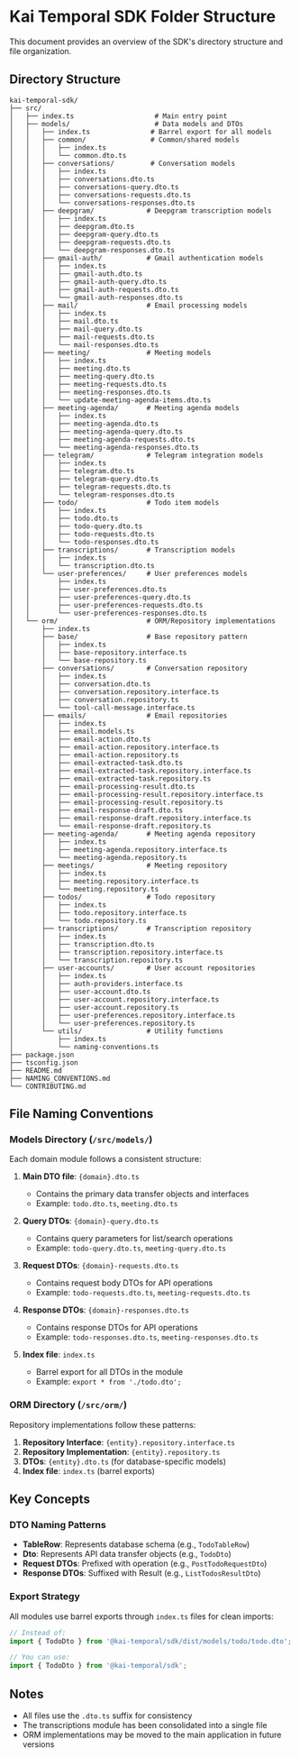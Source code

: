# Kai Temporal SDK Folder Structure

This document provides an overview of the SDK's directory structure and file organization.

## Directory Structure

```
kai-temporal-sdk/
├── src/
│   ├── index.ts                    # Main entry point
│   ├── models/                     # Data models and DTOs
│   │   ├── index.ts               # Barrel export for all models
│   │   ├── common/                # Common/shared models
│   │   │   ├── index.ts
│   │   │   └── common.dto.ts
│   │   ├── conversations/         # Conversation models
│   │   │   ├── index.ts
│   │   │   ├── conversations.dto.ts
│   │   │   ├── conversations-query.dto.ts
│   │   │   ├── conversations-requests.dto.ts
│   │   │   └── conversations-responses.dto.ts
│   │   ├── deepgram/             # Deepgram transcription models
│   │   │   ├── index.ts
│   │   │   ├── deepgram.dto.ts
│   │   │   ├── deepgram-query.dto.ts
│   │   │   ├── deepgram-requests.dto.ts
│   │   │   └── deepgram-responses.dto.ts
│   │   ├── gmail-auth/           # Gmail authentication models
│   │   │   ├── index.ts
│   │   │   ├── gmail-auth.dto.ts
│   │   │   ├── gmail-auth-query.dto.ts
│   │   │   ├── gmail-auth-requests.dto.ts
│   │   │   └── gmail-auth-responses.dto.ts
│   │   ├── mail/                 # Email processing models
│   │   │   ├── index.ts
│   │   │   ├── mail.dto.ts
│   │   │   ├── mail-query.dto.ts
│   │   │   ├── mail-requests.dto.ts
│   │   │   └── mail-responses.dto.ts
│   │   ├── meeting/              # Meeting models
│   │   │   ├── index.ts
│   │   │   ├── meeting.dto.ts
│   │   │   ├── meeting-query.dto.ts
│   │   │   ├── meeting-requests.dto.ts
│   │   │   ├── meeting-responses.dto.ts
│   │   │   └── update-meeting-agenda-items.dto.ts
│   │   ├── meeting-agenda/       # Meeting agenda models
│   │   │   ├── index.ts
│   │   │   ├── meeting-agenda.dto.ts
│   │   │   ├── meeting-agenda-query.dto.ts
│   │   │   ├── meeting-agenda-requests.dto.ts
│   │   │   └── meeting-agenda-responses.dto.ts
│   │   ├── telegram/             # Telegram integration models
│   │   │   ├── index.ts
│   │   │   ├── telegram.dto.ts
│   │   │   ├── telegram-query.dto.ts
│   │   │   ├── telegram-requests.dto.ts
│   │   │   └── telegram-responses.dto.ts
│   │   ├── todo/                 # Todo item models
│   │   │   ├── index.ts
│   │   │   ├── todo.dto.ts
│   │   │   ├── todo-query.dto.ts
│   │   │   ├── todo-requests.dto.ts
│   │   │   └── todo-responses.dto.ts
│   │   ├── transcriptions/       # Transcription models
│   │   │   ├── index.ts
│   │   │   └── transcription.dto.ts
│   │   └── user-preferences/     # User preferences models
│   │       ├── index.ts
│   │       ├── user-preferences.dto.ts
│   │       ├── user-preferences-query.dto.ts
│   │       ├── user-preferences-requests.dto.ts
│   │       └── user-preferences-responses.dto.ts
│   └── orm/                      # ORM/Repository implementations
│       ├── index.ts
│       ├── base/                 # Base repository pattern
│       │   ├── index.ts
│       │   ├── base-repository.interface.ts
│       │   └── base-repository.ts
│       ├── conversations/        # Conversation repository
│       │   ├── index.ts
│       │   ├── conversation.dto.ts
│       │   ├── conversation.repository.interface.ts
│       │   ├── conversation.repository.ts
│       │   └── tool-call-message.interface.ts
│       ├── emails/               # Email repositories
│       │   ├── index.ts
│       │   ├── email.models.ts
│       │   ├── email-action.dto.ts
│       │   ├── email-action.repository.interface.ts
│       │   ├── email-action.repository.ts
│       │   ├── email-extracted-task.dto.ts
│       │   ├── email-extracted-task.repository.interface.ts
│       │   ├── email-extracted-task.repository.ts
│       │   ├── email-processing-result.dto.ts
│       │   ├── email-processing-result.repository.interface.ts
│       │   ├── email-processing-result.repository.ts
│       │   ├── email-response-draft.dto.ts
│       │   ├── email-response-draft.repository.interface.ts
│       │   └── email-response-draft.repository.ts
│       ├── meeting-agenda/       # Meeting agenda repository
│       │   ├── index.ts
│       │   ├── meeting-agenda.repository.interface.ts
│       │   └── meeting-agenda.repository.ts
│       ├── meetings/             # Meeting repository
│       │   ├── index.ts
│       │   ├── meeting.repository.interface.ts
│       │   └── meeting.repository.ts
│       ├── todos/                # Todo repository
│       │   ├── index.ts
│       │   ├── todo.repository.interface.ts
│       │   └── todo.repository.ts
│       ├── transcriptions/       # Transcription repository
│       │   ├── index.ts
│       │   ├── transcription.dto.ts
│       │   ├── transcription.repository.interface.ts
│       │   └── transcription.repository.ts
│       ├── user-accounts/        # User account repositories
│       │   ├── index.ts
│       │   ├── auth-providers.interface.ts
│       │   ├── user-account.dto.ts
│       │   ├── user-account.repository.interface.ts
│       │   ├── user-account.repository.ts
│       │   ├── user-preferences.repository.interface.ts
│       │   └── user-preferences.repository.ts
│       └── utils/                # Utility functions
│           ├── index.ts
│           └── naming-conventions.ts
├── package.json
├── tsconfig.json
├── README.md
├── NAMING_CONVENTIONS.md
└── CONTRIBUTING.md
```

## File Naming Conventions

### Models Directory (`/src/models/`)

Each domain module follows a consistent structure:

1. **Main DTO file**: `{domain}.dto.ts`
   - Contains the primary data transfer objects and interfaces
   - Example: `todo.dto.ts`, `meeting.dto.ts`

2. **Query DTOs**: `{domain}-query.dto.ts`
   - Contains query parameters for list/search operations
   - Example: `todo-query.dto.ts`, `meeting-query.dto.ts`

3. **Request DTOs**: `{domain}-requests.dto.ts`
   - Contains request body DTOs for API operations
   - Example: `todo-requests.dto.ts`, `meeting-requests.dto.ts`

4. **Response DTOs**: `{domain}-responses.dto.ts`
   - Contains response DTOs for API operations
   - Example: `todo-responses.dto.ts`, `meeting-responses.dto.ts`

5. **Index file**: `index.ts`
   - Barrel export for all DTOs in the module
   - Example: `export * from './todo.dto';`

### ORM Directory (`/src/orm/`)

Repository implementations follow these patterns:

1. **Repository Interface**: `{entity}.repository.interface.ts`
2. **Repository Implementation**: `{entity}.repository.ts`
3. **DTOs**: `{entity}.dto.ts` (for database-specific models)
4. **Index file**: `index.ts` (barrel exports)

## Key Concepts

### DTO Naming Patterns

- **TableRow**: Represents database schema (e.g., `TodoTableRow`)
- **Dto**: Represents API data transfer objects (e.g., `TodoDto`)
- **Request DTOs**: Prefixed with operation (e.g., `PostTodoRequestDto`)
- **Response DTOs**: Suffixed with Result (e.g., `ListTodosResultDto`)

### Export Strategy

All modules use barrel exports through `index.ts` files for clean imports:

```typescript
// Instead of:
import { TodoDto } from '@kai-temporal/sdk/dist/models/todo/todo.dto';

// You can use:
import { TodoDto } from '@kai-temporal/sdk';
```

## Notes

- All files use the `.dto.ts` suffix for consistency
- The transcriptions module has been consolidated into a single file
- ORM implementations may be moved to the main application in future versions